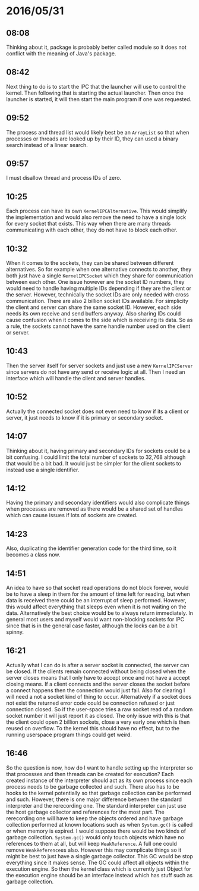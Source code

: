 # 2016/05/31

## 08:08

Thinking about it, package is probably better called module so it does not
conflict with the meaning of Java's package.

## 08:42

Next thing to do is to start the IPC that the launcher will use to control
the kernel. Then following that is starting the actual launcher. Then once
the launcher is started, it will then start the main program if one was
requested.

## 09:52

The process and thread list would likely best be an `ArrayList` so that
when processes or threads are looked up by their ID, they can used a binary
search instead of a linear search.

## 09:57

I must disallow thread and process IDs of zero.

## 10:25

Each process can have its own `KernelIPCAlternative`. This would simplify
the implementation and would also remove the need to have a single lock for
every socket that exists. This way when there are many threads communicating
with each other, they do not have to block each other.

## 10:32

When it comes to the sockets, they can be shared between different
alternatives. So for example when one alternative connects to another, they
both just have a single `KernelIPCSocket` which they share for communication
between each other. One issue however are the socket ID numbers, they would
need to handle having multiple IDs depending if they are the client or the
server. However, technically the socket IDs are only needed with cross
communication. There are also 2 billion socket IDs available. For simplicity
the client and server can share the same socket ID. However, each side needs
its own receive and send buffers anyway. Also sharing IDs could cause
confusion when it comes to the side which is receiving its data. So as a rule,
the sockets cannot have the same handle number used on the client or server.

## 10:43

Then the server itself for server sockets and just use a new `KernelIPCServer`
since servers do not have any send or receive logic at all. Then I need an
interface which will handle the client and server handles.

## 10:52

Actually the connected socket does not even need to know if its a client or
server, it just needs to know if it is primary or secondary socket.

## 14:07

Thinking about it, having primary and secondary IDs for sockets could be a bit
confusing. I could limit the total number of sockets to 32,768 although that
would be a bit bad. It would just be simpler for the client sockets to instead
use a single identifier.

## 14:12

Having the primary and secondary identifiers would also complicate things when
processes are removed as there would be a shared set of handles which can
cause issues if lots of sockets are created.

## 14:23

Also, duplicating the identifier generation code for the third time, so it
becomes a class now.

## 14:51

An idea to have so that socket read operations do not block forever, would be
to have a sleep in them for the amount of time left for reading, but when data
is received there could be an interrupt of sleep performed. However, this would
affect everything that sleeps even when it is not waiting on the data.
Alternatively the best choice would be to always return immediately. In general
most users and myself would want non-blocking sockets for IPC since that is
in the general case faster, although the locks can be a bit spinny.

## 16:21

Actually what I can do is after a server socket is connected, the server can
be closed. If the clients remain connected without being closed when the server
closes means that I only have to accept once and not have a accept closing
means. If a client connects and the server closes the socket before a connect
happens then the connection would just fail. Also for clearing I will need a
not a socket kind of thing to occur. Alternatively if a socket does not exist
the returned error code could be connection refused or just connection closed.
So if the user-space tries a raw socket read of a random socket number it will
just report it as closed. The only issue with this is that the client could
open 2 billion sockets, close a very early one which is then reused on
overflow. To the kernel this should have no effect, but to the running
userspace program things could get weird.

## 16:46

So the question is now, how do I want to handle setting up the interpreter so
that processes and then threads can be created for execution? Each created
instance of the interpreter should act as its own process since each
process needs to be garbage collected and such. There also has to be hooks to
the kernel potentially so that garbage collection can be performed and such.
However, there is one major difference between the standard interpreter and
the rerecording one. The standard interpreter can just use the host garbage
collector and references for the most part. The rerecording one will have to
keep the objects ordered and have garbage collection performed at known
locations such as when `System.gc()` is called or when memory is expired. I
would suppose there would be two kinds of garbage collection. `System.gc()`
would only touch objects which have no references to them at all, but will
keep `WeakReference`. A full one could remove `WeakReference`es also. However
this may complicate things so it might be best to just have a single garbage
collector. This GC would be stop everything since it makes sense. The GC could
affect all objects within the execution engine. So then the kernel class which
is currently just Object for the execution engine should be an interface
instead which has stuff such as garbage collection.

